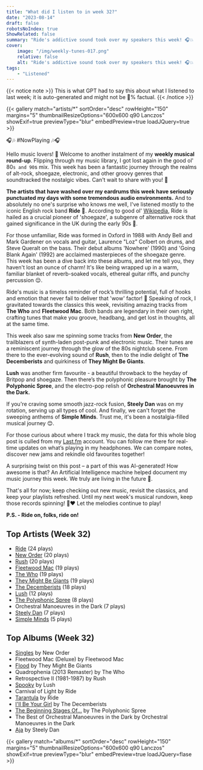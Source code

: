```yaml
---
title: "What did I listen to in week 32?"
date: "2023-08-14"
draft: false
robotsNoIndex: true
ShowRelated: false
summary: "Ride's addictive sound took over my speakers this week! 🎧💥 LastFM data reveals their unique style, shaping my soundtrack and altering my rhythm."
cover:
    image: "/img/weekly-tunes-017.png"
    relative: false
    alt: "Ride's addictive sound took over my speakers this week! 🎧💥 LastFM data reveals their unique style, shaping my soundtrack and altering my rhythm."
tags:
    - "Listened"
---
```


{{< notice note >}}
This is what GPT had to say this about what I listened to last week; it is auto-generated and might not be 💯% factual.
{{< /notice >}}

{{< gallery match="artists/*" sortOrder="desc" rowHeight="150" margins="5" thumbnailResizeOptions="600x600 q90 Lanczos" showExif=true previewType="blur" embedPreview=true loadJQuery=true >}}

🎧🎶 #NowPlaying 🎶🎧

Hello music lovers! 👋 Welcome to another instalment of my **weekly musical round-up**. Flipping through my music library, I got lost again in the good ol' 80`s and 90`s mix. This week has been a fantastic journey through the realms of alt-rock, shoegaze, electronic, and other groovy genres that soundtracked the nostalgic vibes. Can't wait to share with you! 🚀 

**The artists that have washed over my eardrums this week have seriously punctuated my days with some tremendous audio environments.** And to absolutely no one's surprise who knows me well, I've listened mostly to the iconic English rock band **Ride** 🤟. According to good ol' [Wikipedia](https://en.wikipedia.org/wiki/Ride_(band)), Ride is hailed as a crucial pioneer of 'shoegaze', a subgenre of alternative rock that gained significance in the UK during the early 90s 🎸.

For those unfamiliar, Ride was formed in Oxford in 1988 with Andy Bell and Mark Gardener on vocals and guitar, Laurence "Loz" Colbert on drums, and Steve Queralt on the bass. Their debut albums 'Nowhere' (1990) and 'Going Blank Again' (1992) are acclaimed masterpieces of the shoegaze genre. This week has been a dive back into these albums, and let me tell you, they haven't lost an ounce of charm! It's like being wrapped up in a warm, familiar blanket of reverb-soaked vocals, ethereal guitar riffs, and punchy percussion 😌.

Ride's music is a timelss reminder of rock’s thrilling potential, full of hooks and emotion that never fail to deliver that 'wow' factor! 🙌 Speaking of rock, I gravitated towards the classics this week, revisiting amazing tracks from **The Who** and **Fleetwood Mac**. Both bands are legendary in their own right, crafting tunes that make you groove, headbang, and get lost in thoughts, all at the same time.

This week also saw me spinning some tracks from **New Order**, the trailblazers of synth-laden post-punk and electronic music. Their tunes are a reminiscent journey through the glow of the 80s nightclub scene. From there to the ever-evolving sound of **Rush**, then to the indie delight of **The Decemberists** and quirkiness of **They Might Be Giants**.

**Lush** was another firm favourite - a beautiful throwback to the heyday of Britpop and shoegaze. Then there’s the polyphonic pleasure brought by **The Polyphonic Spree**, and the electro-pop relish of **Orchestral Manoeuvres in the Dark.**

If you're craving some smooth jazz-rock fusion, **Steely Dan** was on my rotation, serving up all types of cool. And finally, we can't forget the sweeping anthems of **Simple Minds**. Trust me, it's been a nostalgia-filled musical journey 😊.

For those curious about where I track my music, the data for this whole blog post is culled from my [Last.fm](https://www.last.fm/user/RussMckendrick) account. You can follow me there for real-time updates on what’s playing in my headphones. We can compare notes, discover new jams and rekindle old favourites together!

A surprising twist on this post – a part of this was AI-generated! How awesome is that? An Artificial Intelligence machine helped document my music journey this week. We truly are living in the future 🤖.

That's all for now; keep checking out new music, revisit the classics, and keep your playlists refreshed. Until my next week's musical rundown, keep those records spinning! 🎵❤️ Let the melodies continue to play!

**P.S. - Ride on, folks, ride on!**

## Top Artists (Week 32)

- [Ride](https://www.mckendrick.rocks/artist/ride/) (24 plays)
- [New Order](https://www.mckendrick.rocks/artist/new-order/) (20 plays)
- [Rush](https://www.mckendrick.rocks/artist/rush/) (20 plays)
- [Fleetwood Mac](https://www.mckendrick.rocks/artist/fleetwood-mac/) (19 plays)
- [The Who](https://www.mckendrick.rocks/artist/the-who/) (19 plays)
- [They Might Be Giants](https://www.mckendrick.rocks/artist/they-might-be-giants/) (19 plays)
- [The Decemberists](https://www.mckendrick.rocks/artist/the-decemberists/) (18 plays)
- [Lush](https://www.mckendrick.rocks/artist/lush/) (12 plays)
- [The Polyphonic Spree](https://www.mckendrick.rocks/artist/the-polyphonic-spree/) (8 plays)
- Orchestral Manoeuvres in the Dark (7 plays)
- [Steely Dan](https://www.mckendrick.rocks/artist/steely-dan/) (7 plays)
- [Simple Minds](https://www.mckendrick.rocks/artist/simple-minds/) (5 plays)


## Top Albums (Week 32)

- [Singles](https://www.mckendrick.rocks/albums/singles-9017905/) by New Order
- Fleetwood Mac (Deluxe) by Fleetwood Mac
- [Flood](https://www.mckendrick.rocks/albums/flood-1593562/) by They Might Be Giants
- Quadrophenia (2013 Remaster) by The Who
- Retrospective II (1981-1987) by Rush
- [Spooky](https://www.mckendrick.rocks/albums/spooky-27919932/) by Lush
- Carnival of Light by Ride
- [Tarantula](https://www.mckendrick.rocks/albums/tarantula-27861876/) by Ride
- [I'll Be Your Girl](https://www.mckendrick.rocks/albums/i-ll-be-your-girl-11709250/) by The Decemberists
- [The Beginning Stages Of...](https://www.mckendrick.rocks/albums/the-beginning-stages-of-890127/) by The Polyphonic Spree
- The Best of Orchestral Manoeuvres in the Dark by Orchestral Manoeuvres in the Dark
- [Aja](https://www.mckendrick.rocks/albums/aja-2884821/) by Steely Dan


{{< gallery match="albums/*" sortOrder="desc" rowHeight="150" margins="5" thumbnailResizeOptions="600x600 q90 Lanczos" showExif=true previewType="blur" embedPreview=true loadJQuery=flase >}}